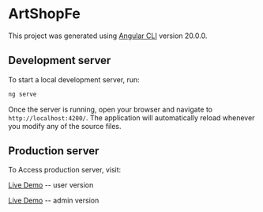 # ArtShopFe

This project was generated using [Angular CLI](https://github.com/angular/angular-cli) version 20.0.0.

## Development server

To start a local development server, run:

```bash
ng serve
```

Once the server is running, open your browser and navigate to `http://localhost:4200/`. The application will automatically reload whenever you modify any of the source files.

## Production server

To Access production server, visit:

[Live Demo](https://the-art-gallery-2b600.web.app/) -- user version

[Live Demo](https://the-art-gallery-2b600.web.app/admin)  -- admin version
